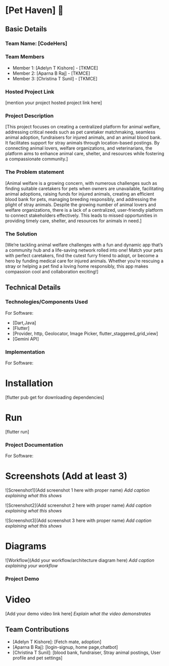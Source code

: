 # [Pet Haven] 🎯


## Basic Details
### Team Name: [CodeHers]


### Team Members
- Member 1: [Adelyn T Kishore] - [TKMCE]
- Member 2: [Aparna B Raj] - [TKMCE]
- Member 3: [Christina T Sunil] - [TKMCE]

### Hosted Project Link
[mention your project hosted project link here]

### Project Description
[This project focuses on creating a centralized platform for animal welfare, addressing critical needs such as pet caretaker matchmaking, seamless animal adoption, fundraisers for injured animals, and an animal blood bank. It facilitates support for stray animals through location-based postings. By connecting animal lovers, welfare organizations, and veterinarians, the platform aims to enhance animal care, shelter, and resources while fostering a compassionate community.]

### The Problem statement
[Animal welfare is a growing concern, with numerous challenges such as finding suitable caretakers for pets when owners are unavailable, facilitating animal adoptions, raising funds for injured animals, creating an efficient blood bank for pets, managing breeding responsibly, and addressing the plight of stray animals. Despite the growing number of animal lovers and welfare organizations, there is a lack of a centralized, user-friendly platform to connect stakeholders effectively. This leads to missed opportunities in providing timely care, shelter, and resources for animals in need.]

### The Solution
[We’re tackling animal welfare challenges with a fun and dynamic app that’s a community hub and a life-saving network rolled into one! Match your pets with perfect caretakers, find the cutest furry friend to adopt, or become a hero by funding medical care for injured animals. Whether you’re rescuing a stray or helping a pet find a loving home responsibly, this app makes compassion cool and collaboration exciting!]

## Technical Details
### Technologies/Components Used
For Software:
- [Dart,Java]
- [Flutter]
- [Provider, http, Geolocator, Image Picker, flutter_staggered_grid_view]
- [Gemini API]

### Implementation
For Software:
# Installation
[flutter pub get for downloading dependencies]

# Run
[flutter run]

### Project Documentation
For Software:

# Screenshots (Add at least 3)
![Screenshot1](Add screenshot 1 here with proper name)
*Add caption explaining what this shows*

![Screenshot2](Add screenshot 2 here with proper name)
*Add caption explaining what this shows*

![Screenshot3](Add screenshot 3 here with proper name)
*Add caption explaining what this shows*

# Diagrams
![Workflow](Add your workflow/architecture diagram here)
*Add caption explaining your workflow*

### Project Demo
# Video
[Add your demo video link here]
*Explain what the video demonstrates*

## Team Contributions
- [Adelyn T Kishore]: [Fetch mate, adoption]
- [Aparna B Raj]: [login-signup, home page,chatbot]
- [Christina T Sunil]: [blood bank, fundraiser, Stray animal postings, User profile and pet settings]

